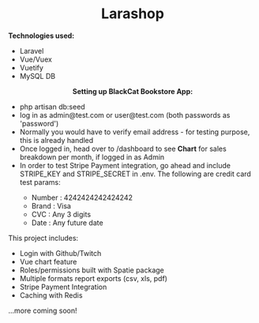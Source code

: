 <h1 align="center"><b>Larashop</b></h1>

<b>Technologies used:</b>

- Laravel
- Vue/Vuex
- Vuetify
- MySQL DB

<p align="center"><b>Setting up BlackCat Bookstore App:</b></p>

<ul>
    <li>php artisan db:seed</li>
    <li>log in as admin@test.com or user@test.com (both passwords as 'password')</li>
    <li>Normally you would have to verify email address - for testing purpose, this is already handled</li>
    <li>Once logged in, head over to /dashboard to see <b>Chart</b> for sales breakdown per month, if logged in as Admin</li>
    <li>In order to test Stripe Payment integration, go ahead and include STRIPE_KEY and STRIPE_SECRET in .env. The following are credit card test params:</li>
        <ul>
            <li>Number : 4242424242424242</li>
            <li>Brand : Visa</li>
            <li>CVC : Any 3 digits</li>
            <li>Date : Any future date</li>
        </ul>
    
</ul>

<p>This project includes:</p>
<ul>
    <li>Login with Github/Twitch</li>
    <li>Vue chart feature</li>
    <li>Roles/permissions built with Spatie package</li>
    <li>Multiple formats report exports (csv, xls, pdf)</li>
    <li>Stripe Payment Integration</li>
    <li>Caching with Redis</li>
</ul>

<p>...more coming soon!</p>
